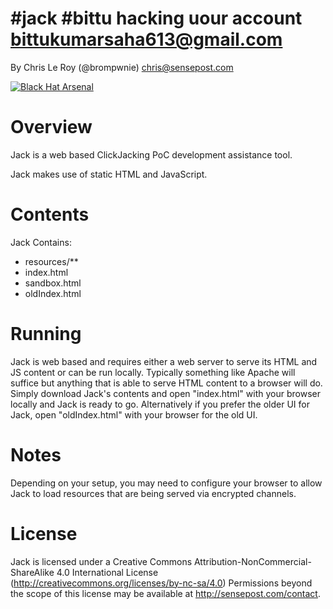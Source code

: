 #jack
#bittu
hacking uour account 
bittukumarsaha613@gmail.com
====

By Chris Le Roy (@brompwnie) chris@sensepost.com

<a href="https://www.blackhat.com/eu-15/arsenal.html/"><img alt="Black Hat Arsenal" src="https://www.toolswatch.org/badges/arsenal/2015.svg" /></a>

Overview
=====
Jack is a web based ClickJacking PoC development assistance tool.

Jack makes use of static HTML and JavaScript. 

Contents
====
Jack Contains:
* resources/**
* index.html
* sandbox.html
* oldIndex.html

Running
====
Jack is web based and requires either a web server to serve its HTML and JS content or can be run locally. Typically something like Apache will suffice but anything that is able to serve HTML content to a browser will do. Simply download Jack's contents and open "index.html" with your browser locally and Jack is ready to go. Alternatively if you prefer the older UI for Jack, open "oldIndex.html" with your browser for the old UI.

Notes
====
Depending on your setup, you may need to configure your browser to allow Jack to load resources that are being served via encrypted channels.


License
===
Jack is licensed under a Creative Commons Attribution-NonCommercial-ShareAlike 4.0 International License (http://creativecommons.org/licenses/by-nc-sa/4.0) Permissions beyond the scope of this license may be available at http://sensepost.com/contact.
